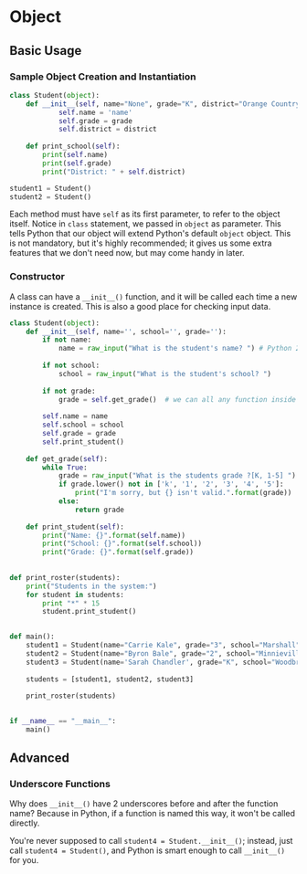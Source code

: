 # Object

## Basic Usage

### Sample Object Creation and Instantiation

```python
class Student(object):
    def __init__(self, name="None", grade="K", district="Orange Country"):
            self.name = 'name'
            self.grade = grade
            self.district = district
    
    def print_school(self):
        print(self.name)
        print(self.grade)
        print("District: " + self.district)

student1 = Student()
student2 = Student()
```

Each method must have `self` as its first parameter, to refer to the object itself. Notice in `class` statement, we passed in `object` as parameter. This tells Python that our object will extend Python's default `object` object. This is not mandatory, but it's highly recommended; it gives us some extra features that we don't need now, but may come handy in later.

### Constructor

A class can have a `__init__()` function, and it will be called each time a new instance is created. This is also a good place for checking input data.

```python
class Student(object):
    def __init__(self, name='', school='', grade=''):
        if not name:
            name = raw_input("What is the student's name? ") # Python 2 uses raw_input, same as input() in Python 3
        
        if not school:
            school = raw_input("What is the student's school? ")
        
        if not grade:
            grade = self.get_grade()  # we can all any function inside __init__(), since init is also just another function
            
        self.name = name
        self.school = school
        self.grade = grade
        self.print_student()
        
    def get_grade(self):
        while True:
            grade = raw_input("What is the students grade ?[K, 1-5] ")
            if grade.lower() not in ['k', '1', '2', '3', '4', '5']:
                print("I'm sorry, but {} isn't valid.".format(grade))
            else:
                return grade
    
    def print_student(self):
        print("Name: {}".format(self.name))
        print("School: {}".format(self.school))
        print("Grade: {}".format(self.grade))
        
        
def print_roster(students):
    print("Students in the system:")
    for student in students:
        print "*" * 15
        student.print_student()
        

def main():
    student1 = Student(name="Carrie Kale", grade="3", school="Marshall")
    student2 = Student(name="Byron Bale", grade="2", school="Minnieville")
    student3 = Student(name='Sarah Chandler', grade="K", school="Woodbridge")
    
    students = [student1, student2, student3]
    
    print_roster(students)
    

if __name__ == "__main__":
    main()
```
    
## Advanced

### Underscore Functions

Why does `__init__()` have 2 underscores before and after the function name? Because in Python, if a function is named this way, it won't be called directly.

You're never supposed to call `student4 = Student.__init__()`; instead, just call `student4 = Student()`, and Python is smart enough to call `__init__()` for you.
